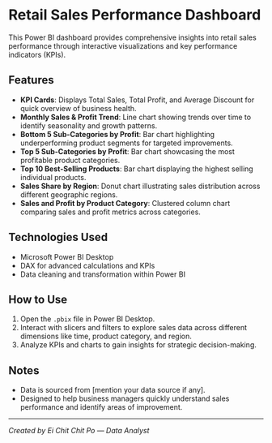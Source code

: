 # Retail Sales Performance Dashboard

This Power BI dashboard provides comprehensive insights into retail sales performance through interactive visualizations and key performance indicators (KPIs).

## Features

- **KPI Cards**: Displays Total Sales, Total Profit, and Average Discount for quick overview of business health.
- **Monthly Sales & Profit Trend**: Line chart showing trends over time to identify seasonality and growth patterns.
- **Bottom 5 Sub-Categories by Profit**: Bar chart highlighting underperforming product segments for targeted improvements.
- **Top 5 Sub-Categories by Profit**: Bar chart showcasing the most profitable product categories.
- **Top 10 Best-Selling Products**: Bar chart displaying the highest selling individual products.
- **Sales Share by Region**: Donut chart illustrating sales distribution across different geographic regions.
- **Sales and Profit by Product Category**: Clustered column chart comparing sales and profit metrics across categories.

## Technologies Used

- Microsoft Power BI Desktop
- DAX for advanced calculations and KPIs
- Data cleaning and transformation within Power BI

## How to Use

1. Open the `.pbix` file in Power BI Desktop.
2. Interact with slicers and filters to explore sales data across different dimensions like time, product category, and region.
3. Analyze KPIs and charts to gain insights for strategic decision-making.

## Notes

- Data is sourced from [mention your data source if any].
- Designed to help business managers quickly understand sales performance and identify areas of improvement.

---

*Created by Ei Chit Chit Po — Data Analyst*

